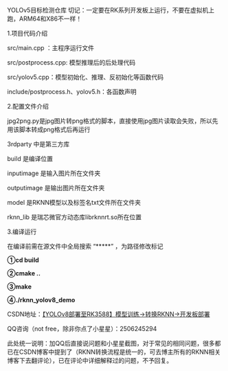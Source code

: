 YOLOv5目标检测仓库
切记：一定要在RK系列开发板上运行，不要在虚拟机上跑，ARM64和X86不一样！

1.项目代码介绍

src/main.cpp ：主程序运行文件

src/postprocess.cpp: 模型推理后的后处理代码

src/yolov5.cpp：模型初始化、推理、反初始化等函数代码

include/postprocess.h、yolov5.h：各函数声明

2.配置文件介绍

jpg2png.py是jpg图片转png格式的脚本，直接使用jpg图片读取会失败，所以先用该脚本转成png格式后再运行

3rdparty 中是第三方库

build 是编译位置

inputimage 是输入图片所在文件夹

outputimage 是输出图片所在文件夹

model 是RKNN模型以及标签名txt文件所在文件夹

rknn_lib 是瑞芯微官方动态库librknnrt.so所在位置

3.编译运行

在编译前需在源文件中全局搜索 “*****” ，为路径修改标记

**①cd build**

**②cmake ..**

**③make**

**④./rknn_yolov8_demo**





CSDN地址：[【YOLOv8部署至RK3588】模型训练→转换RKNN→开发板部署](https://blog.csdn.net/A_l_b_ert/article/details/141610417?spm=1001.2014.3001.5502)

QQ咨询（not free，除非你点了小星星）：2506245294

此处统一说明：加QQ后直接说问题和小星星截图，对于常见的相同问题，很多都已在CSDN博客中提到了（RKNN转换流程是统一的，可去博主所有的RKNN相关博客下去翻评论），已在评论中详细解释过的问题，不予回复。
